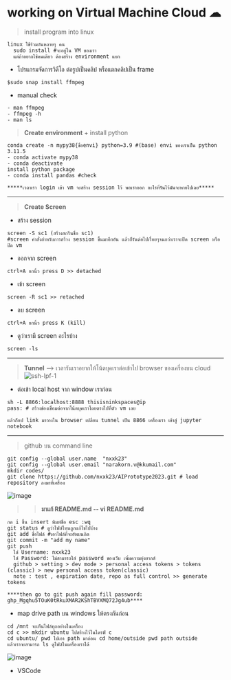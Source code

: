 # **working on Virtual Machine Cloud ☁**

> install program into linux
```
linux ใช้ร่วมกันหลายๆ คน
  sudo install #จะอยู่ใน VM ของเรา
  แต่ถ้าอยากใช้คนเดียว ต้องสร้าง environment แยก
```

* โปรแกรมจัดการวิดีโอ ต่อรูปเป็นคลิป หรือแตกคลิปเป็น frame
```
$sudo snap install ffmpeg
```

* manual check
```
- man ffmpeg
- ffmpeg -h
- man ls
```

> **Create environment** + install python
```
conda create -n mypy38{ชื่อenvi} python=3.9 #(base) envi ของเราเป็น python 3.11.5
- conda activate mypy38
- conda deactivate
install python package
- conda install pandas #check
```
    *****เวลาเรา login เข้า vm จะสร้าง session ไว้ พอเราออก อะไรที่รันไว้มันจะหายไปเลย*****
---

> **Create Screen**
* สร้าง session
```
screen -S sc1 (สร้างสกรีนชื่อ sc1)
#screen คำสั่งสำหรับการสร้าง session ขึ้นมาอีกอัน แล้วก็รันต่อไปเรื่อยๆจนกว่าเราจะปิด screen หรือปิด vm
```

* ออกจาก screen
```
ctrl+A ยกนิ้ว press D >> detached
```

* เข้า screen
```
screen -R sc1 >> retached
```

* ลบ screen
```
ctrl+A ยกนิ้ว press K (kill)
```

* ดูว่าเรามี screen อะไรบ้าง
```
screen -ls
```
---
> **Tunnel** --> เวลารันเราอยากให้โน้ตบุคเราต่อเข้าไป browser ของเครื่องบน cloud
![ssh-lpf-1](https://github.com/nxxk23/AIPrototype2023/assets/108257495/79ffaf2f-824d-46d1-8355-f3cc2b5da7e7)

* ต่อเข้า local host จาก window เราก่อน
```
sh -L 8866:localhost:8888 thisisninkspaces@ip
pass: # สร้างช่องเชื่อมต่อจากโน้ตบุคเราโดยตรงไปที่ตัว vm เลย
```
    แล้วก็อป link มาวางใน browser เปลี่ยน tunnel เป็น 8866 เครื่องเรา เข้าสู่ jupyter notebook
---

> github บน command line
```
git config --global user.name  "nxxk23"
git config --global user.email "narakorn.v@kkumail.com"
mkdir codes/
git clone https://github.com/nxxk23/AIPrototype2023.git # load repository ลงมาที่เครื่อง
```
![image](https://github.com/nxxk23/AIPrototype2023/assets/108257495/1839fa23-664d-4678-96bf-11d07718d389)


>>**มาแก้ README.md -- vi README.md**
```
กด i ขึ้น insert พิมพ์ชื่อ esc :wq
git status # ดูว่าไฟล์ไหนถูกแก้ไขไปบ้าง
git add ชื่อไฟล์ #เอาไฟล์ที่จะอัพบนกิต
git commit -m "add my name"
git push
  ใส่ Username: nxxk23
  ใส่ Password: ไม่สามารถใส่ password ของเว็บ เพิ่มความยุ่งยากส์
  github > setting > dev mode > personal access tokens > tokens (classic) > new personal access token(classic)
  note : test , expiration date, repo as full control >> generate tokens
```
    ****then go to git push again fill password: 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****

* map drive path บน windows ให้ตรงกันก่อน
```
cd /mnt จะเห็นไฟล์ทุกอย่างในเครื่อง
cd c >> mkdir ubuntu ไปสร้างไว้ในไดรฟ์ c
cd ubuntu/ pwd ไปเอา path มาก่อน cd home/outside pwd path outside
แล้วเราจะสามารถ ls ดูไฟล์ในเครื่องเราได้
```
![image](https://github.com/nxxk23/AIPrototype2023/assets/108257495/b02314f6-55a5-4a21-868b-d8a006a31e36)

* VSCode
